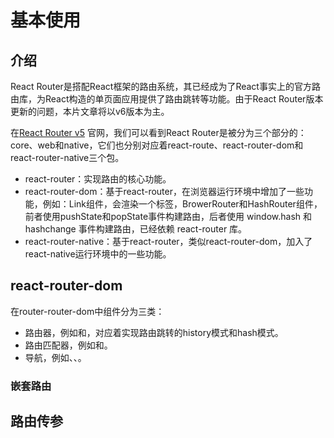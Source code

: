 # 基本使用

## 介绍

React Router是搭配React框架的路由系统，其已经成为了React事实上的官方路由库，为React构造的单页面应用提供了路由跳转等功能。由于React Router版本更新的问题，本片文章将以v6版本为主。

在[React Router v5](https://reactrouter.com/core/guides/quick-start) 官网，我们可以看到React Router是被分为三个部分的：core、web和native，它们也分别对应着react-route、react-router-dom和react-router-native三个包。

- react-router：实现路由的核心功能。
- react-router-dom：基于react-router，在浏览器运行环境中增加了一些功能，例如：Link组件，会渲染一个标签，BrowerRouter和HashRouter组件，前者使用pushState和popState事件构建路由，后者使用 window.hash 和 hashchange 事件构建路由，已经依赖 react-router 库。
- react-router-native：基于react-router，类似react-router-dom，加入了react-native运行环境中的一些功能。



## react-router-dom

在router-router-dom中组件分为三类：

- 路由器，例如<BrowserRouter>和<HashRouter>，对应着实现路由跳转的history模式和hash模式。
- 路由匹配器，例如<Route>和<Switch>。
- 导航，例如<Link>、<NavLink>、<Redirect>。


### 嵌套路由

## 路由传参
